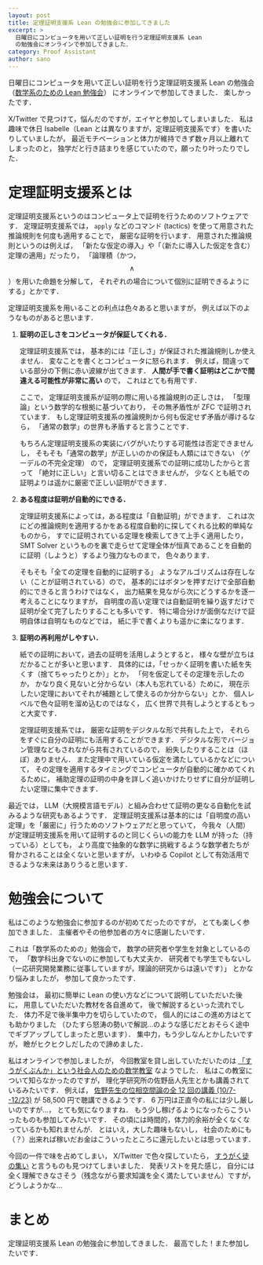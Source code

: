 ```yaml
---
layout: post
title: 定理証明支援系 Lean の勉強会に参加してきました
excerpt: >
  日曜日にコンピュータを用いて正しい証明を行う定理証明支援系 Lean
  の勉強会にオンラインで参加してきました．
category: Proof Assistant
author: sano
---
```


日曜日にコンピュータを用いて正しい証明を行う定理証明支援系 Lean の勉強会
（[数学系のための Lean 勉強会](https://haruhisa-enomoto.github.io/lean-math-workshop/)）
にオンラインで参加してきました．
楽しかったです．

X/Twitter で見つけて，悩んだのですが，エイヤと参加してしまいました．
私は趣味で休日 Isabelle（Lean とは異なりますが，定理証明支援系です）を書いたりしていましたが，
最近モチベーションと体力が維持できず数ヶ月以上離れてしまったのと，
独学だと行き詰まりを感じていたので，願ったり叶ったりでした．

# 定理証明支援系とは

定理証明支援系というのはコンピュータ上で証明を行うためのソフトウェアです．
定理証明支援系では，
`apply` などのコマンド (tactics) を使って用意された推論規則を何度も適用することで，
厳密な証明を行います．
用意された推論規則というのは例えば，
「新たな仮定の導入」や「（新たに導入した仮定を含む）定理の適用」だったり，
「論理積（かつ，$$\land$$）を用いた命題を分解して，
それぞれの場合について個別に証明できるようにする」とかです．

定理証明支援系を用いることの利点は色々あると思いますが，
例えば以下のようなものがあると思います．

1.  **証明の正しさをコンピュータが保証してくれる．**

    定理証明支援系では，
    基本的には「正しさ」が保証された推論規則しか使えません．
    変なことを書くとコンピュータに怒られます．
    例えば，間違っている部分の下側に赤い波線が出てきます．
    **人間が手で書く証明はどこかで間違える可能性が非常に高い** ので，
    これはとても有用です．

    ここで，
    定理証明支援系が証明の際に用いる推論規則の正しさは，
    「型理論」という数学的な根拠に基づいており，
    その無矛盾性が ZFC で証明されています．
    もし定理証明支援系の推論規則から何も仮定せず矛盾が導けるなら，
    「通常の数学」の世界も矛盾すると言うことです．

    もちろん定理証明支援系の実装にバグがいたりする可能性は否定できませんし，
    そもそも「通常の数学」が正しいのかの保証も人類にはできない
    （ゲーデルの不完全定理）
    ので，
    定理証明支援系での証明に成功したからと言って
    「絶対に正しい」と言い切ることはできませんが，
    少なくとも紙での証明よりは遥かに厳密で正しい証明ができます．

2.  **ある程度は証明が自動的にできる．**

    定理証明支援系によっては，ある程度は「自動証明」ができます．
    これは次にどの推論規則を適用するかをある程度自動的に探してくれる比較的単純なものから，
    すでに証明されている定理を検索してきて上手く適用したり，
    SMT Solver というものを裏で走らせて定理全体が恒真であることを自動的に証明（しようと）するより強力なものまで，
    色々あります．

    そもそも「全ての定理を自動的に証明する」
    ようなアルゴリズムは存在しない（ことが証明されている）ので，
    基本的にはボタンを押すだけで全部自動的にできると言うわけではなく，
    出力結果を見ながら次にどうするかを逐一考えることになりますが，
    自明度の高い定理では自動証明を繰り返すだけで証明が全て完了したりすることも多いです．
    特に場合分けが面倒なだけで証明自体は自明なものなどでは，
    紙に手で書くよりも遥かに楽になります．

3.  **証明の再利用がしやすい．**

    紙での証明において，過去の証明を活用しようとすると，
    様々な壁が立ちはだかることが多いと思います．
    具体的には，「せっかく証明を書いた紙を失くす（捨てちゃったりとか）」とか，
    「何を仮定してその定理を示したのか，
    かなり良く見ないと分からない（本人も忘れている）ために，
    現在示したい定理においてそれが補題として使えるのか分からない」とか．
    個人レベルで色々証明を溜め込むのではなく，
    広く世界で共有しようとするともっと大変です．

    定理証明支援系では，
    厳密な証明をデジタルな形で共有した上で，
    それらをすぐに自分の証明にも活用することができます．
    デジタルな形でバージョン管理などもされながら共有されているので，
    紛失したりすることは（ほぼ）ありません．
    また定理中で用いている仮定を満たしているかなどについて，
    その定理を適用するタイミングでコンピュータが自動的に確かめてくれるために，
    補助定理の証明の中身を詳しく追いかけたりせずに自分が証明したい定理に集中できます．

最近では，
LLM（大規模言語モデル）と組み合わせて証明の更なる自動化を試みるような研究もあるようです．
定理証明支援系は基本的には「自明度の高い定理」を「厳密に」行うためのソフトウェアだと思っていて，
今我々（人間）が定理証明支援系を用いて証明するのと同じくらいの能力を LLM が持った（持っている）としても，
より高度で抽象的な数学に挑戦するような数学者たちが脅かされることは全くないと思いますが，
いわゆる Copilot として有効活用できるような未来はありうると思います．

# 勉強会について

私はこのような勉強会に参加するのが初めてだったのですが，
とても楽しく参加できました．
主催者やその他参加者の方々に感謝したいです．

これは「数学系のための」勉強会で，
数学の研究者や学生を対象としているので，
「数学科出身でないのに参加しても大丈夫か．
研究者でも学生でもないし
（一応研究開発業務に従事していますが，理論的研究からは遠いです）」
とかなり悩みましたが，
参加して良かったです．

勉強会は，
最初に簡単に Lean の使い方などについて説明していただいた後に，
用意していただいた教材を各自進めて，
後で解説するといった流れでした．
体力不足で後半集中力を切らしていたので，
個人的にはこの進め方はとても助かりました
（ひたすら怒涛の勢いで解説…のような感じだとおそらく途中でギブアップしてしまったと思います）．
集中力，もう少しなんとかしたいですが，
瞼がヒクヒクしだしたので諦めました．

私はオンラインで参加しましたが，
今回教室を貸し出していただいたのは
[「すうがくぶんか」という社会人のための数学教室](https://sugakubunka.com/)
なようでした．
私はこの教室について知らなかったのですが，
理化学研究所の佐野岳人先生とかも講義されているみたいです．
例えば，
[佐野先生の位相空間論の全 12 回の講義 (10/7--12/23)](https://sugakubunka.com/group-course/course/topological-space-by-sano/)
が 58,500 円で聴講できるようです．
6 万円は正直今の私には少し厳しいのですが…，
とても気になりますね．
もう少し稼げるようになったらこういったものも参加してみたいです．
その頃には時間的，体力的余裕が全くなくなっているかも知れませんが．
とはいえ，大した趣味もないし，
社会のためにも（？）出来れば稼いだお金はこういったところに還元したいとは思っています．

今回の一件で味を占めてしまい，
X/Twitter で色々探していたら，
[すうがく徒の集い](https://tsudoionline.netlify.app/)
と言うものも見つけてしまいました．
発表リストを見た感じ，
自分には全く理解できなさそう（残念ながら要求知識を全く満たしていません）ですが，
どうしようかな…

# まとめ

定理証明支援系 Lean の勉強会に参加してきました．
最高でした！また参加したいです．
